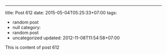 ---
title: Post 612
date: 2015-05-04T05:25:33+07:00
tags:
  - random post
  - null
category:
  - random post
  - uncategorized
updated: 2012-11-08T11:54:58+07:00

This is content of post 612